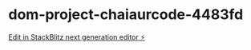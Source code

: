 # dom-project-chaiaurcode-4483fd

[Edit in StackBlitz next generation editor ⚡️](https://stackblitz.com/~/github.com/harshmalik2001/dom-project-chaiaurcode-4483fd)